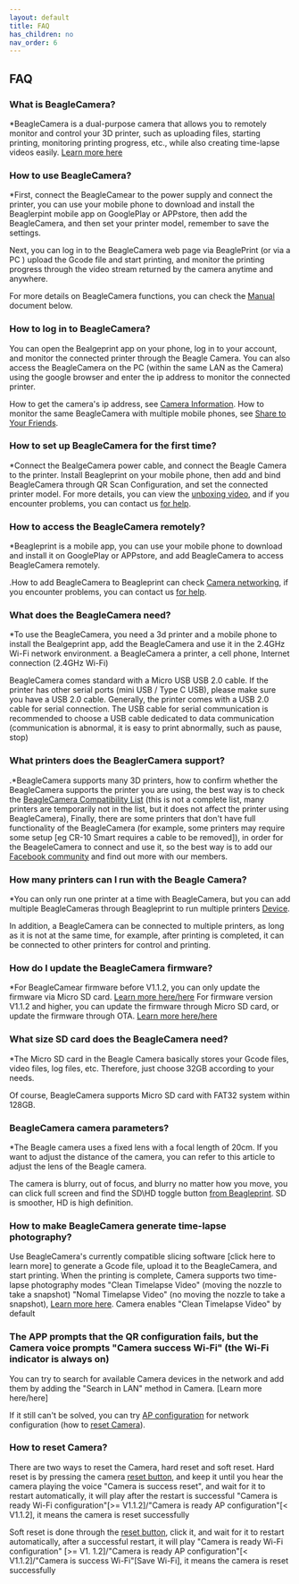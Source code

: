 ```yaml
---
layout: default
title: FAQ
has_children: no
nav_order: 6
---
```

## FAQ

### What is BeagleCamera?
*BeagleCamera is a dual-purpose camera that allows you to remotely monitor and control your 3D printer, such as uploading files, starting printing, monitoring printing progress, etc., while also creating time-lapse videos easily. [Learn more here](/Beaglecam/docs/about.md)


### How to use BeagleCamera?
*First, connect the BeagleCamear to the power supply and connect the printer, you can use your mobile phone to download and install the Beaglerpint mobile app on GooglePlay or APPstore, then add the BeagleCamera, and then set your printer model, remember to save the settings.

Next, you can log in to the BeagleCamera web page via BeaglePrint (or via a PC
) upload the Gcode file and start printing, and monitor the printing progress through the video stream returned by the camera anytime and anywhere.

For more details on BeagleCamera functions, you can check the [Manual](/Beaglecam/docs/Manual.md) document below.

### How to log in to BeagleCamera?
You can open the Bealgeprint app on your phone, log in to your account, and monitor the connected printer through the Beagle Camera.
You can also access the BeagleCamera on the PC (within the same LAN as the Camera) using the google browser and enter the ip address to monitor the connected printer.

How to get the camera's ip address, see [Camera Information](/Beaglecam/docs/Manual/Beagleprint%20Device%20Camera%20settings.md).
How to monitor the same BeagleCamera with multiple mobile phones, see [Share to Your Friends](/Beaglecam/docs/Manual/Beagleprint%20Device%20Camera%20settings.md).
### How to set up BeagleCamera for the first time?
*Connect the BealgeCamera power cable, and connect the Beagle Camera to the printer.
Install Beagleprint on your mobile phone, then add and bind BeagleCamera through QR Scan Configuration, and set the connected printer model.
For more details, you can view the [unboxing video](https://www.youtube.com/watch?v=0RWGPZtJCKM&t=87s), and if you encounter problems, you can contact us [for help](/Beaglecam/docs/Support.md).

### How to access the BeagleCamera remotely?
*Beagleprint is a mobile app, you can use your mobile phone to download and install it on GooglePlay or APPstore, and add BeagleCamera to access BeagleCamera remotely.

.How to add BeagleCamera to Beagleprint can check [Camera networking](/Beaglecam/docs/Quick%20Start%20for%20Beagle%20Camera/Camera%20Networking.md), if you encounter problems, you can contact us [for help](/Beaglecam/docs/Support.md).

### What does the BeagleCamera need?
*To use the BeagleCamera, you need a 3d printer and a mobile phone to install the Bealgeprint app, add the BeagleCamera and use it in the 2.4GHz Wi-Fi network environment.
a BeagleCamera
a printer,
a cell phone,
Internet connection (2.4GHz Wi-Fi)

BeagleCamera comes standard with a Micro USB USB 2.0 cable. If the printer has other serial ports (mini USB / Type C USB), please make sure you have a USB 2.0 cable. Generally, the printer comes with a USB 2.0 cable for serial connection.
The USB cable for serial communication is recommended to choose a USB cable dedicated to data communication (communication is abnormal, it is easy to print abnormally, such as pause, stop)

### What printers does the BeaglerCamera support?
.*BeagleCamera supports many 3D printers, how to confirm whether the BeagleCamera supports the printer you are using, the best way is to check the [BeagleCamera Compatibility List](https://www.3dprinteraccessories.shop/blogs/beagleprint/beagle-camera-is-compatible-with-3d-printers-list) (this is not a complete list, many printers are temporarily not in the list, but it does not affect the printer using BeagleCamera),
Finally, there are some printers that don't have full functionality of the BeagleCamera (for example, some printers may require some setup [eg CR-10 Smart requires a cable to be removed]), in order for the BeageleCamera to connect and use it, so the best way is to add our [Facebook community](https://www.facebook.com/groups/mintion) and find out more with our members.

### How many printers can I run with the Beagle Camera?
*You can only run one printer at a time with BeagleCamera, but you can add multiple BeagleCameras through Beagleprint to run multiple printers [Device](/Beaglecam/docs/Manual/Beagleprint%20Device.md).

In addition, a BeagleCamera can be connected to multiple printers, as long as it is not at the same time, for example, after printing is completed, it can be connected to other printers for control and printing.

### How do I update the BeagleCamera firmware?
*For BeagleCamear firmware before V1.1.2, you can only update the firmware via Micro SD card. [Learn more here/here](https://www.3dprinteraccessories.shop/blogs/beagleprint/how-to-upgrade-the-firmware-of-mintion-beagle-camera)
For firmware version V1.1.2 and higher, you can update the firmware through Micro SD card, or update the firmware through OTA. [Learn more here/here](https://www.youtube.com/watch?v=vFqlzl1x9Yo)


### What size SD card does the BeagleCamera need?
*The Micro SD card in the Beagle Camera basically stores your Gcode files, video files, log files, etc. Therefore, just choose 32GB according to your needs.

Of course, BeagleCamera supports Micro SD card with FAT32 system within 128GB.

### BeagleCamera camera parameters?
*The Beagle camera uses a fixed lens with a focal length of 20cm. If you want to adjust the distance of the camera, you can refer to this article to adjust the lens of the Beagle camera.

The camera is blurry, out of focus, and blurry no matter how you move, you can click full screen and find the SD\HD toggle button [from Beagleprint](Beaglecam/docs/Manual/Beagleprint%20Device%20Video%20window.md). SD is smoother, HD is high definition.

### How to make BeagleCamera generate time-lapse photography?
Use BeagleCamera's currently compatible slicing software [click here to learn more] to generate a Gcode file, upload it to the BeagleCamera, and start printing. When the printing is complete,
Camera supports two time-lapse photography modes "Clean Timelapse Video" (moving the nozzle to take a snapshot) "Nomal Timelapse Video" (no moving the nozzle to take a snapshot), [Learn more here](/Beaglecam/docs/Manual/Beagleprint%20Device%20Camera%20settings.md).
Camera enables "Clean Timelapse Video" by default

### The APP prompts that the QR configuration fails, but the Camera voice prompts "Camera success Wi-Fi" (the Wi-Fi indicator is always on)
You can try to search for available Camera devices in the network and add them by adding the "Search in LAN" method in Camera. [Learn more here/here]

If it still can't be solved, you can try [AP configuration](https://www.youtube.com/watch?v=HITww9CnJ0o&list=PLSc0XAQ8Rossckz3ZaQxcMA49GijutVPY&index=6) for network configuration (how to [reset Camera](https://drive.google.com/file/d/1K6h7gDnzENew0jehn5xIJDydq4kbeN5e/view?usp=share_link)).


### How to reset Camera?
There are two ways to reset the Camera, hard reset and soft reset.
Hard reset is by pressing the camera [reset button](https://drive.google.com/file/d/1K6h7gDnzENew0jehn5xIJDydq4kbeN5e/view?usp=share_link), and keep it until you hear the camera playing the voice "Camera is success reset", and wait for it to restart automatically, it will play after the restart is successful "Camera is ready Wi-Fi configuration"[>= V1.1.2]/"Camera is ready AP configuration"[< V1.1.2], it means the camera is reset successfully

Soft reset is done through the [reset button](/Beaglecam/docs/Manual/Beagleprint%20Device%20Camera%20settings.md), click it, and wait for it to restart automatically, after a successful restart, it will play "Camera is ready Wi-Fi configuration" [>= V1. 1.2]/"Camera is ready AP configuration"[< V1.1.2]/"Camera is success Wi-Fi"[Save Wi-Fi], it means the camera is reset successfully
